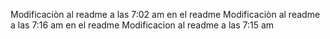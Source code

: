 Modificaciòn al readme a las 7:02 am en el readme
Modificaciòn al readme a las 7:16 am en el readme
Modificacion al readme a las 7:15 am
